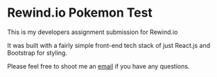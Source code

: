 # Rewind.io Pokemon Test

This is my developers assignment submission for Rewind.io

It was built with a fairly simple front-end tech stack of just React.js 
and Bootstrap for styling.

Please feel free to shoot me an [email](mailto:jason-meredith@live.com) if
you have any questions.